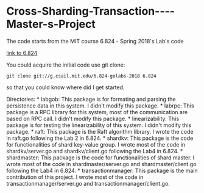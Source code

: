 # Cross-Sharding-Transaction----Master-s-Project

The code starts from the MIT course 6.824 - Spring 2018's Lab's code

[link to 6.824](https://pdos.csail.mit.edu/6.824/index.html)


You could acquire the initial code use git clone:

    git clone git://g.csail.mit.edu/6.824-golabs-2018 6.824

so that you could know where did I get started.

Directories:
    * labgob: This package is for formating and parsing the persistence data in this system. 
              I didn't modify this package.
    * labrpc: This package is a RPC library for this system, most of the communication are based on RPC call.
              I didn't modify this package.
    * linearizability: This package is for testing the linearizability of this system.
              I didn't modify this package.
    * raft: This package is the Raft algorithm library. I wrote the code in raft.go following the Lab 2 in              6.824.
    * shardkv: This package is the code for functionalities of shard key-value group. I wrote most of the               code in shardkv/server.go and shardkv/client.go following the Lab4 in 6.824.
    * shardmaster: This package is the code for functionalities of shard master. I wrote most of the                    code in shardmaster/server.go and shardmaster/client.go following the Lab4 in 6.824.
    * transactionmanager: This package is the main contribution of this project. I wrote most of the                    code in transactionmanager/server.go and transactionmanager/client.go.
